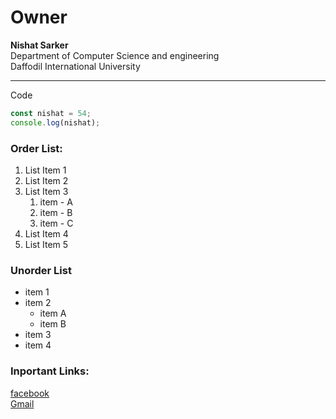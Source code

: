 <!-- markdown  -->
# Owner
__Nishat Sarker__  
Department of Computer Science and engineering   
Daffodil International University

---

Code 

```javascript
const nishat = 54;
console.log(nishat);
```

### Order List:
1. List Item 1
2. List Item 2
3. List Item 3
    1. item - A
    2. item - B
    3. item - C
4. List Item 4
5. List Item 5

### Unorder List
- item 1
- item 2
    - item A
    - item B
- item 3
- item 4  
### Inportant Links:  
[facebook]  
[Gmail]

 <!-- Link: -->
[facebook]: https://www.facebook.com
[Gmail]: https://www.gmail.com